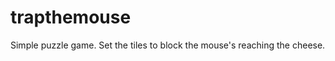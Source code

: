 trapthemouse
============

Simple puzzle game. Set the tiles to block the mouse's reaching the cheese.

